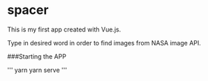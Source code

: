 # spacer

This is my first app created with Vue.js.

Type in desired word in order to find images from NASA image API.

###Starting the APP

'''
yarn
yarn serve
''' 